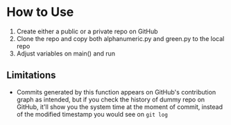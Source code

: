 # How to Use

1. Create either a public or a private repo on GitHub
2. Clone the repo and copy both alphanumeric.py and green.py to the local repo
3. Adjust variables on main() and run

## Limitations

* Commits generated by this function appears on GitHub's contribution graph as intended, but if you check the history of dummy repo on GitHub, it'll show you the system time at the moment of commit, instead of the modified timestamp you would see on `git log`
